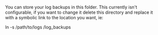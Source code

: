 You can store your log backups in this folder.  This currently isn't configurable, if you want to change it delete this directory and replace it with a symbolic link to the location you want, ie:

ln -s /path/to/logs /log_backups